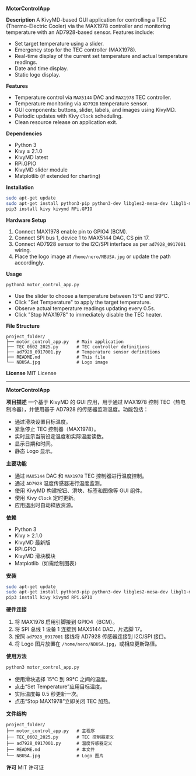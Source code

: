 **MotorControlApp**

**Description**
A KivyMD-based GUI application for controlling a TEC (Thermo-Electric Cooler) via the MAX1978 controller and monitoring temperature with an AD7928-based sensor. Features include:

* Set target temperature using a slider.
* Emergency stop for the TEC controller (MAX1978).
* Real-time display of the current set temperature and actual temperature readings.
* Date and time display.
* Static logo display.

**Features**

* Temperature control via `MAX5144` DAC and `MAX1978` TEC controller.
* Temperature monitoring via `AD7928` temperature sensor.
* GUI components: buttons, slider, labels, and images using KivyMD.
* Periodic updates with Kivy `Clock` scheduling.
* Clean resource release on application exit.

**Dependencies**

* Python 3
* Kivy ≥ 2.1.0
* KivyMD latest
* RPi.GPIO
* KivyMD slider module
* Matplotlib (if extended for charting)

**Installation**

```bash
sudo apt-get update
sudo apt-get install python3-pip python3-dev libgles2-mesa-dev libgl1-mesa-dev
pip3 install kivy kivymd RPi.GPIO
```

**Hardware Setup**

1. Connect MAX1978 enable pin to GPIO4 (BCM).
2. Connect SPI bus 1, device 1 to MAX5144 DAC, CS pin 17.
3. Connect AD7928 sensor to the I2C/SPI interface as per `ad7928_0917001` wiring.
4. Place the logo image at `/home/nero/NBUSA.jpg` or update the path accordingly.

**Usage**

```bash
python3 motor_control_app.py
```

* Use the slider to choose a temperature between 15°C and 99°C.
* Click "Set Temperature" to apply the target temperature.
* Observe actual temperature readings updating every 0.5s.
* Click "Stop MAX1978" to immediately disable the TEC heater.

**File Structure**

```
project_folder/
├── motor_control_app.py   # Main application
├── TEC_0602_2025.py       # TEC controller definitions
├── ad7928_0917001.py      # Temperature sensor definitions
├── README.md              # This file
└── NBUSA.jpg              # Logo image
```

**License**
MIT License

---

**MotorControlApp**

**项目描述**
一个基于 KivyMD 的 GUI 应用，用于通过 MAX1978 控制 TEC（热电制冷器），并使用基于 AD7928 的传感器监测温度。功能包括：

* 通过滑块设置目标温度。
* 紧急停止 TEC 控制器（MAX1978）。
* 实时显示当前设定温度和实际温度读数。
* 显示日期和时间。
* 静态 Logo 显示。

**主要功能**

* 通过 `MAX5144` DAC 和 `MAX1978` TEC 控制器进行温度控制。
* 通过 `AD7928` 温度传感器进行温度监测。
* 使用 KivyMD 构建按钮、滑块、标签和图像等 GUI 组件。
* 使用 Kivy `Clock` 定时更新。
* 应用退出时自动释放资源。

**依赖**

* Python 3
* Kivy ≥ 2.1.0
* KivyMD 最新版
* RPi.GPIO
* KivyMD 滑块模块
* Matplotlib（如需绘制图表）

**安装**

```bash
sudo apt-get update
sudo apt-get install python3-pip python3-dev libgles2-mesa-dev libgl1-mesa-dev
pip3 install kivy kivymd RPi.GPIO
```

**硬件连接**

1. 将 MAX1978 启用引脚接到 GPIO4（BCM）。
2. 将 SPI 总线 1 设备 1 连接到 MAX5144 DAC，片选脚 17。
3. 按照 `ad7928_0917001` 接线将 AD7928 传感器连接到 I2C/SPI 接口。
4. 将 Logo 图片放置在 `/home/nero/NBUSA.jpg`，或相应更新路径。

**使用方法**

```bash
python3 motor_control_app.py
```

* 使用滑块选择 15°C 到 99°C 之间的温度。
* 点击“Set Temperature”应用目标温度。
* 实际温度每 0.5 秒更新一次。
* 点击“Stop MAX1978”立即关闭 TEC 加热。

**文件结构**

```
project_folder/
├── motor_control_app.py   # 主程序
├── TEC_0602_2025.py       # TEC 控制器定义
├── ad7928_0917001.py      # 温度传感器定义
├── README.md              # 本文件
└── NBUSA.jpg              # Logo 图片
```

**许可**
MIT 许可证
